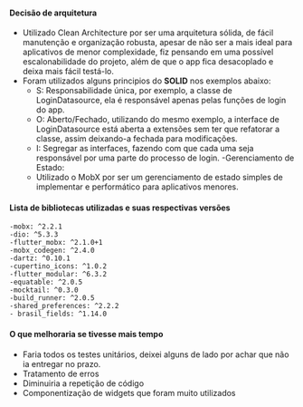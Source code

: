 #### Decisão de arquitetura

- Utilizado Clean Architecture por ser uma arquitetura sólida, de fácil manutenção e organização robusta, apesar de não ser a mais ideal para aplicativos de menor complexidade, fiz pensando em uma possível escalonabilidade do projeto, além de que o app fica desacoplado e deixa mais fácil testá-lo.
- Foram utilizados alguns principios do **SOLID** nos exemplos abaixo:
    - S: Responsabilidade única, por exemplo, a classe de LoginDatasource, ela é responsável apenas pelas funções de login do app.
    - O: Aberto/Fechado, utilizando do mesmo exemplo, a interface de LoginDatasource está aberta a extensões sem ter que refatorar a classe, assim deixando-a fechada para modificações.
    - I: Segregar as interfaces, fazendo com que cada uma seja responsável por uma parte do processo de login.
-Gerenciamento de Estado:
    - Utilizado o MobX por ser um gerenciamento de estado simples de implementar e performático para aplicativos menores.

#### Lista de bibliotecas utilizadas e suas respectivas versões

    -mobx: ^2.2.1
    -dio: ^5.3.3
    -flutter_mobx: ^2.1.0+1
    -mobx_codegen: ^2.4.0
    -dartz: ^0.10.1
    -cupertino_icons: ^1.0.2
    -flutter_modular: ^6.3.2
    -equatable: ^2.0.5
    -mocktail: ^0.3.0
    -build_runner: ^2.0.5
    -shared_preferences: ^2.2.2
    - brasil_fields: ^1.14.0

#### O que melhoraria se tivesse mais tempo

- Faria todos os testes unitários, deixei alguns de lado por achar que não ia entregar no prazo.
- Tratamento de erros
- Diminuiria a repetição de código
- Componentização de widgets que foram muito utilizados
